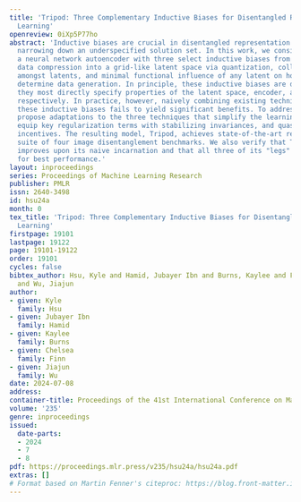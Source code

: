 ```yaml
---
title: 'Tripod: Three Complementary Inductive Biases for Disentangled Representation
  Learning'
openreview: 0iXp5P77ho
abstract: 'Inductive biases are crucial in disentangled representation learning for
  narrowing down an underspecified solution set. In this work, we consider endowing
  a neural network autoencoder with three select inductive biases from the literature:
  data compression into a grid-like latent space via quantization, collective independence
  amongst latents, and minimal functional influence of any latent on how other latents
  determine data generation. In principle, these inductive biases are deeply complementary:
  they most directly specify properties of the latent space, encoder, and decoder,
  respectively. In practice, however, naively combining existing techniques instantiating
  these inductive biases fails to yield significant benefits. To address this, we
  propose adaptations to the three techniques that simplify the learning problem,
  equip key regularization terms with stabilizing invariances, and quash degenerate
  incentives. The resulting model, Tripod, achieves state-of-the-art results on a
  suite of four image disentanglement benchmarks. We also verify that Tripod significantly
  improves upon its naive incarnation and that all three of its "legs" are necessary
  for best performance.'
layout: inproceedings
series: Proceedings of Machine Learning Research
publisher: PMLR
issn: 2640-3498
id: hsu24a
month: 0
tex_title: 'Tripod: Three Complementary Inductive Biases for Disentangled Representation
  Learning'
firstpage: 19101
lastpage: 19122
page: 19101-19122
order: 19101
cycles: false
bibtex_author: Hsu, Kyle and Hamid, Jubayer Ibn and Burns, Kaylee and Finn, Chelsea
  and Wu, Jiajun
author:
- given: Kyle
  family: Hsu
- given: Jubayer Ibn
  family: Hamid
- given: Kaylee
  family: Burns
- given: Chelsea
  family: Finn
- given: Jiajun
  family: Wu
date: 2024-07-08
address:
container-title: Proceedings of the 41st International Conference on Machine Learning
volume: '235'
genre: inproceedings
issued:
  date-parts:
  - 2024
  - 7
  - 8
pdf: https://proceedings.mlr.press/v235/hsu24a/hsu24a.pdf
extras: []
# Format based on Martin Fenner's citeproc: https://blog.front-matter.io/posts/citeproc-yaml-for-bibliographies/
---
```

